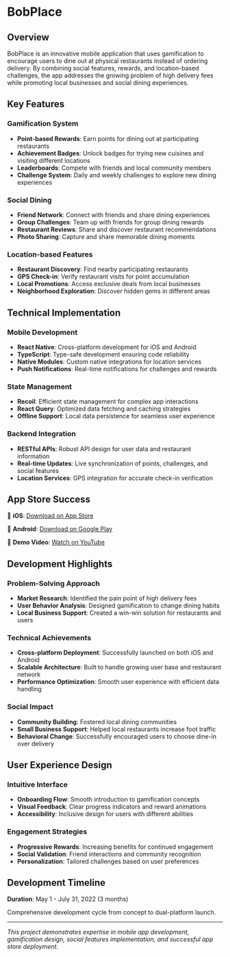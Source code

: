 # BobPlace

## Overview

BobPlace is an innovative mobile application that uses gamification to encourage users to dine out at physical restaurants instead of ordering delivery. By combining social features, rewards, and location-based challenges, the app addresses the growing problem of high delivery fees while promoting local businesses and social dining experiences.

## Key Features

### Gamification System

- **Point-based Rewards**: Earn points for dining out at participating restaurants
- **Achievement Badges**: Unlock badges for trying new cuisines and visiting different locations
- **Leaderboards**: Compete with friends and local community members
- **Challenge System**: Daily and weekly challenges to explore new dining experiences

### Social Dining

- **Friend Network**: Connect with friends and share dining experiences
- **Group Challenges**: Team up with friends for group dining rewards
- **Restaurant Reviews**: Share and discover restaurant recommendations
- **Photo Sharing**: Capture and share memorable dining moments

### Location-based Features

- **Restaurant Discovery**: Find nearby participating restaurants
- **GPS Check-in**: Verify restaurant visits for point accumulation
- **Local Promotions**: Access exclusive deals from local businesses
- **Neighborhood Exploration**: Discover hidden gems in different areas

## Technical Implementation

### Mobile Development

- **React Native**: Cross-platform development for iOS and Android
- **TypeScript**: Type-safe development ensuring code reliability
- **Native Modules**: Custom native integrations for location services
- **Push Notifications**: Real-time notifications for challenges and rewards

### State Management

- **Recoil**: Efficient state management for complex app interactions
- **React Query**: Optimized data fetching and caching strategies
- **Offline Support**: Local data persistence for seamless user experience

### Backend Integration

- **RESTful APIs**: Robust API design for user data and restaurant information
- **Real-time Updates**: Live synchronization of points, challenges, and social features
- **Location Services**: GPS integration for accurate check-in verification

## App Store Success

📱 **iOS**: [Download on App Store](https://apps.apple.com/kr/app/%EB%B0%A5%ED%94%8C%EB%A0%88%EC%9D%B4%EC%8A%A4/id1634665858)

🤖 **Android**: [Download on Google Play](https://play.google.com/store/apps/details?id=com.bob_frontend)

🎥 **Demo Video**: [Watch on YouTube](https://youtu.be/5WCTnaL8dBg)

## Development Highlights

### Problem-Solving Approach

- **Market Research**: Identified the pain point of high delivery fees
- **User Behavior Analysis**: Designed gamification to change dining habits
- **Local Business Support**: Created a win-win solution for restaurants and users

### Technical Achievements

- **Cross-platform Deployment**: Successfully launched on both iOS and Android
- **Scalable Architecture**: Built to handle growing user base and restaurant network
- **Performance Optimization**: Smooth user experience with efficient data handling

### Social Impact

- **Community Building**: Fostered local dining communities
- **Small Business Support**: Helped local restaurants increase foot traffic
- **Behavioral Change**: Successfully encouraged users to choose dine-in over delivery

## User Experience Design

### Intuitive Interface

- **Onboarding Flow**: Smooth introduction to gamification concepts
- **Visual Feedback**: Clear progress indicators and reward animations
- **Accessibility**: Inclusive design for users with different abilities

### Engagement Strategies

- **Progressive Rewards**: Increasing benefits for continued engagement
- **Social Validation**: Friend interactions and community recognition
- **Personalization**: Tailored challenges based on user preferences

## Development Timeline

**Duration**: May 1 - July 31, 2022 (3 months)

Comprehensive development cycle from concept to dual-platform launch.

---

_This project demonstrates expertise in mobile app development, gamification design, social features implementation, and successful app store deployment._
